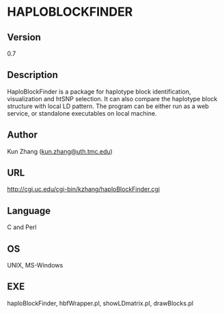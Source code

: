 # HAPLOBLOCKFINDER

## Version
0.7

## Description
HaploBlockFinder is a package for haplotype block identification, visualization and htSNP selection. It can also compare the haplotype block structure with local LD pattern. The program can be either run as a web service, or standalone executables on local machine.

## Author
Kun Zhang (kun.zhang@uth.tmc.edu)

## URL
http://cgi.uc.edu/cgi-bin/kzhang/haploBlockFinder.cgi

## Language
C and Perl

## OS
UNIX, MS-Windows

## EXE
haploBlockFinder, hbfWrapper.pl, showLDmatrix.pl, drawBlocks.pl